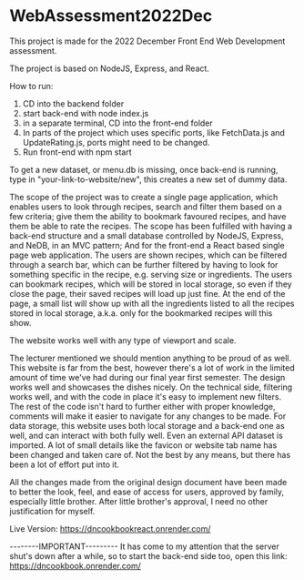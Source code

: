 # WebAssessment2022Dec

This project is made for the 2022 December Front End Web Development assessment. 

The project is based on NodeJS, Express, and React. 

How to run: 
1. CD into the backend folder
2. start back-end with node index.js
3. in a separate terminal, CD into the front-end folder
4. In parts of the project which uses specific ports, like FetchData.js and UpdateRating.js, ports might need to be changed.
5. Run front-end with npm start

To get a new dataset, or menu.db is missing, once back-end is running, type in "your-link-to-website/new", this creates a new set of dummy data. 

The scope of the project was to create a single page application, which enables users to look through recipes, search and filter them based on a few criteria;
give them the ability to bookmark favoured recipes, and have them be able to rate the recipes. 
The scope has been fulfilled with having a back-end structure and a small database controlled by NodeJS, Express, and NeDB, in an MVC pattern;
And for the front-end a React based single page web application. The users are shown recipes, which can be filtered through a search bar, which can
be further filtered by having to look for something specific in the recipe, e.g. serving size or ingredients. The users can bookmark recipes, which will be stored
in local storage, so even if they close the page, their saved recipes will load up just fine. At the end of the page, a small list will show up with all the
ingredients listed to all the recipes stored in local storage, a.k.a. only for the bookmarked recipes will this show. 

The website works well with any type of viewport and scale. 

The lecturer mentioned we should mention anything to be proud of as well. This website is far from the best, however there's a lot of work in the limited amount
of time we've had during our final year first semester. The design works well and showcases the dishes nicely. On the technical side, filtering works well,
and with the code in place it's easy to implement new filters. The rest of the code isn't hard to further either with proper knowledge, comments will make it
easier to navigate for any changes to be made. 
For data storage, this website uses both local storage and a back-end one as well, and can interact with both fully well. Even an external API dataset is imported.
A lot of small details like the favicon or website tab name has been changed and taken care of. 
Not the best by any means, but there has been a lot of effort put into it. 

All the changes made from the original design document have been made to better the look, feel, and ease of access for users, approved by family, especially little brother. After little brother's approval, I need no other justification for myself. 


Live Version: https://dncookbookreact.onrender.com/

--------IMPORTANT--------- It has come to my attention that the server shut's down after a while, so to start the back-end side too, open this link: 
https://dncookbook.onrender.com/

